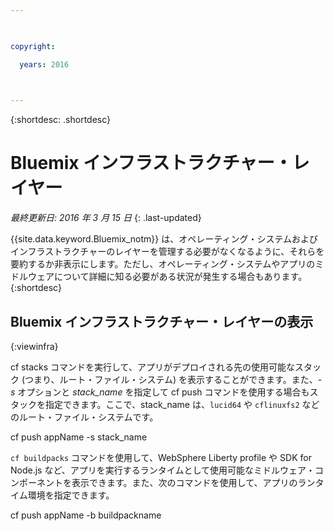 ```yaml
---

 

copyright:

  years: 2016

 

---
```


{:shortdesc: .shortdesc}

#  Bluemix インフラストラクチャー・レイヤー

*最終更新日: 2016 年 3 月 15 日*
{: .last-updated}

{{site.data.keyword.Bluemix_notm}} は、オペレーティング・システムおよびインフラストラクチャーのレイヤーを管理する必要がなくなるように、それらを要約するか非表示にします。ただし、オペレーティング・システムやアプリのミドルウェアについて詳細に知る必要がある状況が発生する場合もあります。
{:shortdesc}

## Bluemix インフラストラクチャー・レイヤーの表示
{:viewinfra}

cf stacks コマンドを実行して、アプリがデプロイされる先の使用可能なスタック (つまり、ルート・ファイル・システム) を表示することができます。また、*-s* オプションと *stack_name* を指定して cf push コマンドを使用する場合もスタックを指定できます。ここで、stack_name は、`lucid64` や `cflinuxfs2` などのルート・ファイル・システムです。


cf push appName -s stack_name

`cf buildpacks` コマンドを使用して、WebSphere Liberty profile や SDK for Node.js など、アプリを実行するランタイムとして使用可能なミドルウェア・コンポーネントを表示できます。また、次のコマンドを使用して、アプリのランタイム環境を指定できます。

cf push appName -b buildpackname

